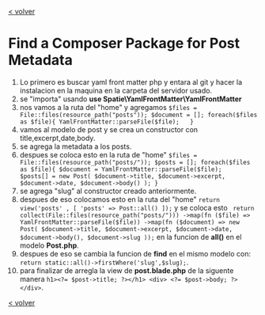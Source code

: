 [< volver](../../README.md)
# Find a Composer Package for Post Metadata
1. Lo primero es buscar yaml front matter php y entara al git y hacer la instalacion en la maquina en la carpeta del servidor usado.
2. se "importa" usando **use Spatie\YamlFrontMatter\YamlFrontMatter**
3. nos vamos a la ruta del "home" y agregamos ```$files = File::files(resource_path("posts"));
    $document = [];
    foreach($files as $file){
        YamlFrontMatter::parseFile($file);  
    }```
4. vamos al modelo de post y se crea un constructor con title,excerpt,date,body.
5. se agrega la metadata a los posts.
6. despues se coloca esto en la ruta de "home" ```$files = File::files(resource_path("posts/"));
    $posts = [];
    foreach($files as $file){
        $document = YamlFrontMatter::parseFile($file);  
        $posts[] = new Post(
            $document->title,
            $document->excerpt,
            $document->date,
            $document->body()
        );
    }```
7. se agrega "slug" al constructor creado anteriormente.
8. despues de eso colocamos esto en la ruta del "home" ```return view('posts' , [
        'posts' => Post::all()
    ]);``` y se coloca esto ``` return collect(File::files(resource_path("posts/")))
        ->map(fn ($file) => YamlFrontMatter::parseFile($file))
        ->map(fn ($document) => new Post(
            $document->title,
            $document->excerpt,
            $document->date,
            $document->body(),
            $document->slug
        ));``` en la funcion de **all()** en el modelo **Post.php**.
9. despues de eso se cambia la funcion de **find** en el mismo modelo con: ```return static::all()->firstWhere('slug',$slug);```.
10. para finalizar de arregla la view de **post.blade.php** de la siguente manera  ```h1><?= $post->title; ?></h1>
        <div>
            <?= $post->body; ?>
        </div>```.

[< volver](../../README.md)